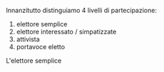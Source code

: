 
Innanzitutto distinguiamo 4 livelli di partecipazione:

1. elettore semplice
2. elettore interessato / simpatizzate
3. attivista
4. portavoce eletto

L'elettore semplice 